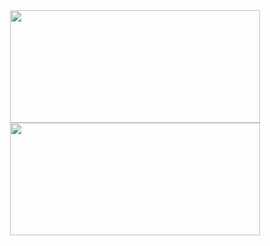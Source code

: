 
<div align="center">
  <a href="https://github.com/fullzer4">
  <img height="180em" width="400px" src="https://github-readme-stats.vercel.app/api?username=fullzer4&show_icons=true&theme=react&include_all_commits=true&count_private=true"/>
  <img height="180em" Width="400px" src="https://github-readme-stats.vercel.app/api/top-langs/?username=fullzer4&layout=compact&langs_count=10&theme=react"/>
     </a>
</div>
